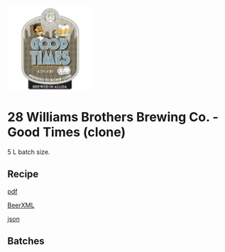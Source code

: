 ![logo](./28_Williams_Brothers_Brewing_Co._Good_Times_clone.jpeg)

# 28 Williams Brothers Brewing Co. - Good Times (clone)

5 L batch size.

## Recipe

[pdf](./28_Williams_Brothers_Brewing_Co._Good_Times_clone.pdf)

[BeerXML](./28_Williams_Brothers_Brewing_Co._Good_Times_clone.xml)

[json](./28_Williams_Brothers_Brewing_Co._Good_Times_clone.json)

## Batches
